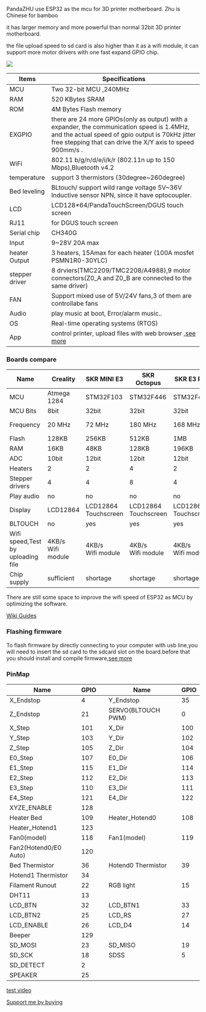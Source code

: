 
PandaZHU use ESP32 as the mcu for 3D printer motherboard. Zhu is Chinese for bamboo

it has  larger memory and more powerful than normal 32bit 3D printer motherboard.

the file upload speed to sd card is also higher than it as a wifi module, it can support more motor drivers with one fast expand GPIO chip.

![](https://gitee.com/markyue/pandapi_wiki/raw/master/imges/esp/15090314.jpg)

Items | Specifications  
--- | --- 
MCU | Two 32-bit MCU ,240MHz
RAM |  520 KBytes SRAM |	
ROM |  4M Bytes Flash memory
EXGPIO | there are 24 more GPIOs(only as output) with a expander, the communication speed is 1.4MHz, and the actual speed of gpio output is 70kHz jitter free stepping that can drive the X/Y axis to speed 900mm/s .
WiFi |  802.11 b/g/n/d/e/i/k/r (802.11n up to 150 Mbps),Bluetooth v4.2
temperature | support 3 thermistors (30degree~260degree)
Bed leveling    | 	  BLtouch/ support wild range voltage 5V~36V Inductive sensor NPN, since it have optocoupler.
LCD   | 	LCD128*64/PandaTouchScreen/DGUS touch screen
RJ11  |  for DGUS touch screen 
Serial chip   | 	CH340G	  
Input   | 	9~28V 20A max	
heater Output   | 3 heaters,	15Amax for each heater (100A mosfet PSMN1R0-30YLC)	 
stepper driver   |  8 drviers(TMC2209/TMC2208/A4988),9 motor connectors(Z0_A and Z0_B are connected to the same driver)
FAN | Support mixed use of 5V/24V fans,3 of them are controllabe fans
Audio |  play music at boot, Error/alarm music..
OS | Real-time operating systems (RTOS)
App | control printer, upload files with web browser ,[see more](https://github.com/luc-github/ESP3D-WEBUI)


### Boards compare
 Name  |  Creality  | SKR MINI E3| SKR Octopus |  SKR E3 RRF | FYSETC E4 | PandaM4 | PandaZHU
--- | --- |---| --- | --- | ---| ---| --- 
MCU | Atmega<br>1284 |STM32F103| STM32F446 |STM32F407 |ESP32|ESP32|ESP32
MCU Bits | 8bit |32bit| 32bit |32bit |32bit|32bit|32bit
Frequency | 20 MHz |72 MHz| 180 MHz |168 MHz |240 MHz|240 MHz|240 MHz
Flash | 128KB |256KB| 512KB |1MB |4MB|4MB|4MB
RAM | 16KB |48KB| 128KB |196KB |520KB|520KB|520KB
ADC | 10bit |12bit| 12bit |12bit |12bit|12bit|12bit
Heaters | 2 |2| 4 |2 |2|2|3
Stepper drivers | 4 |4|8|4|4|4|8
Play audio | no | no | no | no | no | wav/mp3 |wav/mp3
Display | LCD12864 |LCD12864<br>Touchscreen |LCD12864<br>Touchscreen |LCD12864<br>Touchscreen  |no|LCD12864<br>Touchscreen|LCD12864<br>Touchscreen
BLTOUCH | no | yes | yes | yes | no | yes |yes
Wifi speed,Test by <br>  uploading file| 4KB/s <br> Wifi module|4KB/s <br> Wifi module| 4KB/s <br> Wifi module |4KB/s <br> Wifi module |>50KB/s<br>Native wifi|>50KB/s<br>Native wifi|>50KB/s<br>Native wifi
Chip supply | sufficient | shortage | shortage | shortage | sufficient | sufficient |sufficient

There are still some space to improve the wifi speed of ESP32 as MCU by optimizing the software.


[Wiki Guides](https://github.com/markniu/PandaZHU/wiki)

### Flashing firmware
To flash firmware by directly connecting to your computer with usb line,you will need to insert the sd card to the sdcard slot on the board.before that you should install and compile firmware,[see more](https://github.com/markniu/PandaZHU/wiki/Compile&Flash-firmware)

### PinMap
Name |  GPIO  ||Name |  GPIO 
--- | --- |---| --- | ---  
X_Endstop | 4 | | Y_Endstop | 35
Z_Endstop | 21 | | SERVO(BLTOUCH PWM) |  0
X_Step | 101 | | X_Dir | 100
Y_Step | 103 | | Y_Dir | 102
Z_Step | 105 | | Z_Dir | 104
E0_Step | 107 | | E0_Dir | 106
E1_Step | 115 | | E1_Dir | 114
E2_Step | 112 | | E2_Dir | 113
E3_Step | 110 | | E3_Dir | 111
E4_Step | 121 | | E4_Dir | 122
XYZE_ENABLE | 128 | |  |
Heater Bed |  109 | |  Heater_Hotend0 |  108
Heater_Hotend1 |  123 || |
Fan0(model) |  118 | | Fan1(model) | 119 
Fan2(Hotend0/E0 Auto) | 120 | |   |   
Bed Thermistor |  36 | | Hotend0 Thermistor |  39
Hotend1 Thermistor | 34  | |  |
Filament Runout |  22 || RGB light|  15
DHT11 | 13  | |  |   
LCD_BTN | 32 | | LCD_BTN1 | 33 
LCD_BTN2 |  25 | | LCD_RS |  27
LCD_ENABLE |  26 | | LCD_D4 |  14
Beeper |  129 || |
SD_MOSI | 23 | | SD_MISO | 19
SD_SCK | 18 | | SDSS | 5
SD_DETECT | 2 | |  |
SPEAKER | 25 | |  |

[test video](https://youtu.be/NXPrnBnW2KA)

[Support me by buying](https://www.pandapi3d.com/)
